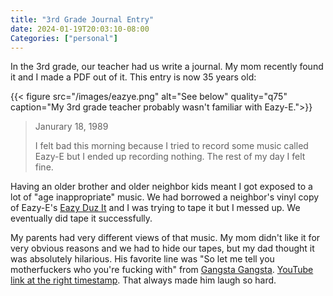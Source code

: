 ```yaml
---
title: "3rd Grade Journal Entry"
date: 2024-01-19T20:03:10-08:00
Categories: ["personal"]
---
```


In the 3rd grade, our teacher had us write a journal. My mom recently found it and I made a PDF out of it. This entry is now 35 years old:

{{< figure src="/images/eazye.png" alt="See below" quality="q75" caption="My 3rd grade teacher probably wasn't familiar with Eazy-E.">}}

> Janurary 18, 1989
>
> I felt bad this morning because I tried to record some music called Eazy-E but I ended up recording nothing. The rest of my day I felt fine.

Having an older brother and older neighbor kids meant I got exposed to a lot of "age inappropriate" music. We had borrowed a neighbor's vinyl copy of Eazy-E's [Eazy Duz It](https://en.wikipedia.org/wiki/Eazy-Duz-It) and I was trying to tape it but I messed up. We eventually did tape it successfully.

My parents had very different views of that music. My mom didn't like it for very obvious reasons and we had to hide our tapes, but my dad thought it was absolutely hilarious. His favorite line was "So let me tell you motherfuckers who you're fucking with" from [Gangsta Gangsta](https://genius.com/24976146/Nwa-gangsta-gangsta/So-let-me-tell-ya-muthafuckaz-who-you-fuckin-with). [YouTube link at the right timestamp](https://youtu.be/aCAkHFavEdw?t=282). That always made him laugh so hard.
